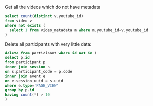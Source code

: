 Get all the videos which do not have metadata

```sql
select count(distinct v.youtube_id)
from video v
where not exists (
  select 1 from video_metadata m where m.youtube_id=v.youtube_id
)
```

Delete all participants with very little data:

```sql
delete from participant where id not in (
select p.id
from participant p
inner join session s
on s.participant_code = p.code
inner join event e
on e.session_uuid = s.uuid
where e.type='PAGE_VIEW'
group by p.id
having count(*) > 10
)
```
